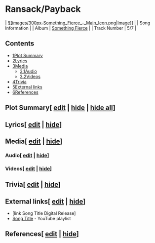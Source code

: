 # Ransack/Payback

| [![[images/300px-Something_Fierce_-_Main_Icon.png|Image]]](/wiki/File:Something_Fierce_-_Main_Icon.png) |
| Song Information |
| Album | [Something Fierce](/wiki/Something_Fierce "Something Fierce") |
| Track Number | 5/7 |

## Contents

- [1Plot Summary](#Plot_Summary)
- [2Lyrics](#Lyrics)
- [3Media](#Media)
  - [3.1Audio](#Audio)
  - [3.2Videos](#Videos)
- [4Trivia](#Trivia)
- [5External links](#External_links)
- [6References](#References)

## Plot Summary\[ [edit](/wiki/Ransack/Payback?action=edit&section=1 "Edit section: Plot Summary") \| [hide](/wiki/Ransack/Payback "Expand or collapse this section") \| [hide all](/wiki/Ransack/Payback "Expand or collapse all sections on this page")\]

## Lyrics\[ [edit](/wiki/Ransack/Payback?action=edit&section=2 "Edit section: Lyrics") \| [hide](/wiki/Ransack/Payback "Expand or collapse this section")\]

## Media\[ [edit](/wiki/Ransack/Payback?action=edit&section=3 "Edit section: Media") \| [hide](/wiki/Ransack/Payback "Expand or collapse this section")\]

### Audio\[ [edit](/wiki/Ransack/Payback?action=edit&section=4 "Edit section: Audio") \| [hide](/wiki/Ransack/Payback "Expand or collapse this section")\]

### Videos\[ [edit](/wiki/Ransack/Payback?action=edit&section=5 "Edit section: Videos") \| [hide](/wiki/Ransack/Payback "Expand or collapse this section")\]

## Trivia\[ [edit](/wiki/Ransack/Payback?action=edit&section=6 "Edit section: Trivia") \| [hide](/wiki/Ransack/Payback "Expand or collapse this section")\]

## External links\[ [edit](/wiki/Ransack/Payback?action=edit&section=7 "Edit section: External links") \| [hide](/wiki/Ransack/Payback "Expand or collapse this section")\]

- \[link Song Title Digital Release\]
- [Song Title](https://www.youtube.com/playlist?list=playlistId) \- YouTube playlist

## References\[ [edit](/wiki/Ransack/Payback?action=edit&section=8 "Edit section: References") \| [hide](/wiki/Ransack/Payback "Expand or collapse this section")\]